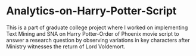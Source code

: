 # Analytics-on-Harry-Potter-Script
This is a part of graduate college project where I worked on implementing Text Mining and SNA on Harry Potter-Order of Phoenix movie script to answer a research question by observing variations in key characters after Ministry witnesses the return of Lord Voldemort.
